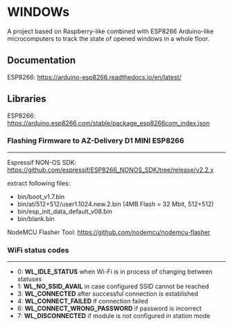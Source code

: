 # WINDOWs

A project based on Raspberry-like combined with ESP8266 Arduino-like microcomputers to track the state of opened windows in a whole floor.

## Documentation

ESP8266:
<https://arduino-esp8266.readthedocs.io/en/latest/>

## Libraries

ESP8266:
<https://arduino.esp8266.com/stable/package_esp8266com_index.json>

### Flashing Firmware to AZ-Delivery D1 MINI ESP8266

---
Espressif NON-OS SDK:
<https://github.com/espressif/ESP8266_NONOS_SDK/tree/release/v2.2.x>

extract following files:

- bin/boot_v1.7.bin
- bin/at/512+512/user1.1024.new.2.bin (4MB Flash = 32 Mbit, 512+512)
- bin/esp_init_data_default_v08.bin
- bin/blank.bin

NodeMCU Flasher Tool:
<https://github.com/nodemcu/nodemcu-flasher>

### WiFi status codes

---

- 0: **WL_IDLE_STATUS** when Wi-Fi is in process of changing between statuses
- 1: **WL_NO_SSID_AVAIL** in case configured SSID cannot be reached
- 3: **WL_CONNECTED** after successful connection is established
- 4: **WL_CONNECT_FAILED** if connection failed
- 6: **WL_CONNECT_WRONG_PASSWORD** if password is incorrect
- 7: **WL_DISCONNECTED** if module is not configured in station mode
